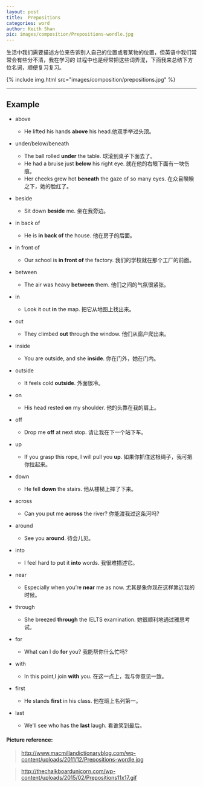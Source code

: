 ```yaml
---
layout: post
title:  Prepositions
categories: word
author: Keith Shan
pic: images/composition/Prepositions-wordle.jpg
---
```


生活中我们需要描述方位来告诉别人自己的位置或者某物的位置，但英语中我们常常会有些分不清，我在学习的
过程中也是经常把这些词弄混，下面我来总结下方位名词，顺便复习复习。

<!--more-->

{% include img.html src="images/composition/prepositions.jpg" %}


---

## Example

- above
    - He lifted his hands **above** his head.他双手举过头顶。
    
- under/below/beneath
    - The ball rolled **under** the table. 球滚到桌子下面去了。
    - He had a bruise just **below** his right eye.  就在他的右眼下面有一块伤痕。
    - Her cheeks grew hot **beneath** the gaze of so many eyes. 在众目睽睽之下，她的脸红了。
    
- beside
    - Sit down **beside** me.  坐在我旁边。

- in back of 
    - He is **in back of** the house. 他在房子的后面。

- in front of
    - Our school is **in front of** the factory. 我们的学校就在那个工厂的前面。
    
- between
    - The air was heavy **between** them. 他们之间的气氛很紧张。

- in
    - Look it out **in** the map. 把它从地图上找出来。
    
- out
    - They climbed **out** through the window. 他们从窗户爬出来。

- inside
    - You are outside, and she **inside**.  你在门外，她在门内。
    
- outside
    - It feels cold **outside**. 外面很冷。

- on
    - His head rested **on** my shoulder. 他的头靠在我的肩上。

- off
    - Drop me **off** at next stop. 请让我在下一个站下车。

- up
    - If you grasp this rope, I will pull you **up**. 如果你抓住这根绳子，我可把你拉起来。
    
- down
    - He fell **down** the stairs.  他从楼梯上摔了下来。

- across
    - Can you put me **across** the river? 你能渡我过这条河吗?
    
- around
    - See you **around**. 待会儿见。

- into
    - I feel hard to put it **into** words. 我很难描述它。

- near
    - Especially when you’re **near** me as now.  尤其是象你现在这样靠近我的时候。

- through
    - She breezed **through** the IELTS examination. 她很顺利地通过雅思考试。

- for
    - What can I do **for** you?  我能帮你什么忙吗?
    
- with
    - In this point,I join **with** you.  在这一点上，我与你意见一致。

- first
    - He stands **first** in his class.  他在班上名列第一。
    
- last
    - We'll see who has the **last** laugh. 看谁笑到最后。

#### Picture reference: 

> http://www.macmillandictionaryblog.com/wp-content/uploads/2011/12/Prepositions-wordle.jpg

> http://thechalkboardunicorn.com/wp-content/uploads/2015/02/Prepositions11x17.gif


